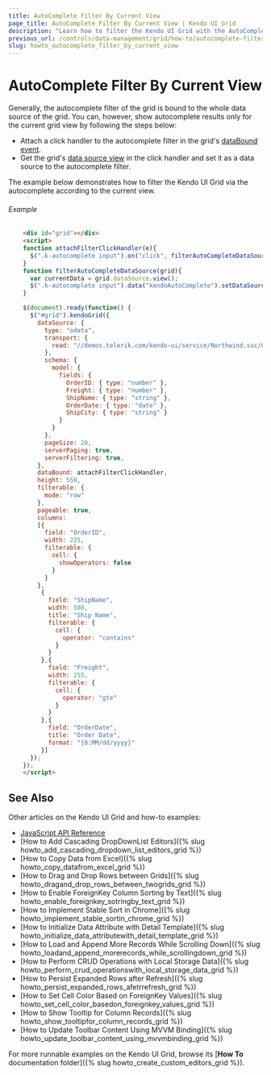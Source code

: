 ```yaml
---
title: AutoComplete Filter By Current View
page_title: AutoComplete Filter By Current View | Kendo UI Grid
description: "Learn how to filter the Kendo UI Grid with the AutoComplete by showing results from the current view."
previous_url: /controls/data-management/grid/how-to/autocomplete-filter-by-current-view.html
slug: howto_autocomplete_filter_by_current_view
---
```


# AutoComplete Filter By Current View

Generally, the autocomplete filter of the grid is bound to the whole data source of the grid. You can, however, show autocomplete results only for the current grid view by following the steps below:


* Attach a click handler to the autocomplete filter in the grid's [dataBound event](/api/javascript/ui/grid#events-dataBound).
* Get the grid's [data source view](/api/javascript/data/datasource.html#methods-view) in the click handler and set it as a  data source to the autocomplete filter.

The example below demonstrates how to filter the Kendo UI Grid via the autocomplete according to the current view. 

###### Example

```html
    <div id="grid"></div>
    <script>
    function attachFilterClickHandler(e){
      $(".k-autocomplete input").on("click", filterAutoCompleteDataSource(e.sender));
    }
    function filterAutoCompleteDataSource(grid){
      var currentData = grid.dataSource.view();
      $(".k-autocomplete input").data("kendoAutoComplete").setDataSource(currentData);
    }

    $(document).ready(function() {                                 
      $("#grid").kendoGrid({
        dataSource: {
          type: "odata",
          transport: {
            read: "//demos.telerik.com/kendo-ui/service/Northwind.svc/Orders"
          },
          schema: {
            model: {
              fields: {
                OrderID: { type: "number" },
                Freight: { type: "number" },
                ShipName: { type: "string" },
                OrderDate: { type: "date" },
                ShipCity: { type: "string" }
              }
            }
          },
          pageSize: 20,
          serverPaging: true,
          serverFiltering: true,
        },
        dataBound: attachFilterClickHandler,
        height: 550,
        filterable: {
          mode: "row"
        },
        pageable: true,
        columns: 
        [{
          field: "OrderID",
          width: 225,
          filterable: {
            cell: {
              showOperators: false
            }
          }
        },
         {
           field: "ShipName",
           width: 500,
           title: "Ship Name",
           filterable: {
             cell: {
               operator: "contains"
             }
           }
         },{
           field: "Freight",
           width: 255,
           filterable: {
             cell: {
               operator: "gte"
             }
           }
         },{
           field: "OrderDate",
           title: "Order Date",
           format: "{0:MM/dd/yyyy}"
         }]
      });
    });
    </script>
```

## See Also

Other articles on the Kendo UI Grid and how-to examples:

* [JavaScript API Reference](/api/javascript/ui/grid)
* [How to Add Cascading DropDownList Editors]({% slug howto_add_cascading_dropdown_list_editors_grid %})
* [How to Copy Data from Excel]({% slug howto_copy_datafrom_excel_grid %})
* [How to Drag and Drop Rows between Grids]({% slug howto_dragand_drop_rows_between_twogrids_grid %})
* [How to Enable ForeignKey Column Sorting by Text]({% slug howto_enable_foreignkey_sotringby_text_grid %})
* [How to Implement Stable Sort in Chrome]({% slug howto_implement_stable_sortin_chrome_grid %})
* [How to Initialize Data Attribute with Detail Template]({% slug howto_initialize_data_attributewith_detail_template_grid %})
* [How to Load and Append More Records While Scrolling Down]({% slug howto_loadand_append_morerecords_while_scrollingdown_grid %})
* [How to Perform CRUD Operations with Local Storage Data]({% slug howto_perform_crud_operationswith_local_storage_data_grid %})
* [How to Persist Expanded Rows after Refresh]({% slug howto_persist_expanded_rows_afetrrefresh_grid %})
* [How to Set Cell Color Based on ForeignKey Values]({% slug howto_set_cell_color_basedon_foreignkey_values_grid %})
* [How to Show Tooltip for Column Records]({% slug howto_show_tooltipfor_column_records_grid %})
* [How to Update Toolbar Content Using MVVM Binding]({% slug howto_update_toolbar_content_using_mvvmbinding_grid %})

For more runnable examples on the Kendo UI Grid, browse its [**How To** documentation folder]({% slug howto_create_custom_editors_grid %}).

